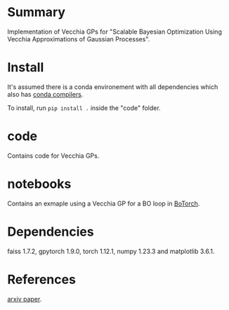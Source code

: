 # Summary
Implementation of Vecchia GPs for "Scalable Bayesian Optimization Using Vecchia Approximations of Gaussian Processes".

# Install 
It's assumed there is a conda environement with all dependencies which also has [conda compilers](https://anaconda.org/conda-forge/compilers).

To install, run `pip install .` inside the "code" folder. 

# code
Contains code for Vecchia GPs. 

# notebooks
Contains an exmaple using a Vecchia GP for a BO loop in [BoTorch](https://botorch.org/tutorials/turbo_1). 

# Dependencies
faiss 1.7.2, gpytorch 1.9.0, torch 1.12.1, numpy 1.23.3 and matplotlib 3.6.1.

# References
[arxiv paper](https://arxiv.org/abs/2203.01459).